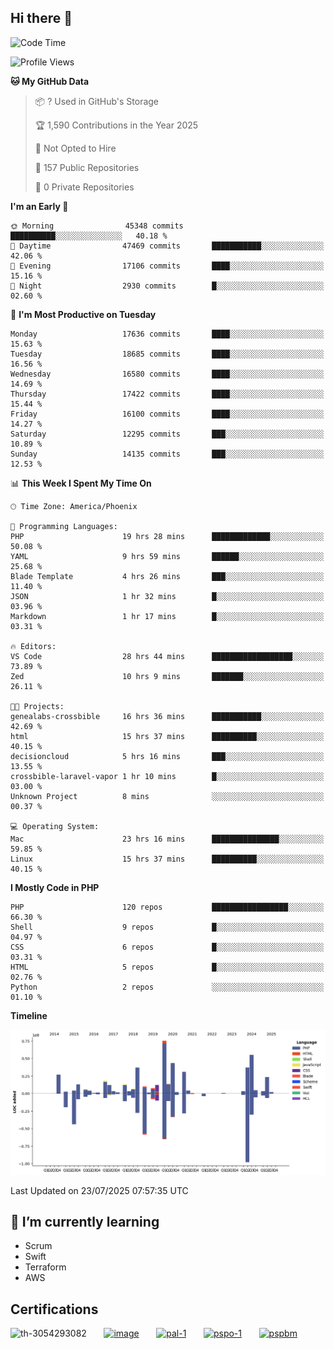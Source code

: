 ## Hi there 👋

<!--START_SECTION:waka-->
![Code Time](http://img.shields.io/badge/Code%20Time-11%2C420%20hrs%207%20mins-blue)

![Profile Views](http://img.shields.io/badge/Profile%20Views-2-blue)

**🐱 My GitHub Data** 

> 📦 ? Used in GitHub's Storage 
 > 
> 🏆 1,590 Contributions in the Year 2025
 > 
> 🚫 Not Opted to Hire
 > 
> 📜 157 Public Repositories 
 > 
> 🔑 0 Private Repositories 
 > 
**I'm an Early 🐤** 

```text
🌞 Morning                45348 commits       ██████████░░░░░░░░░░░░░░░   40.18 % 
🌆 Daytime                47469 commits       ███████████░░░░░░░░░░░░░░   42.06 % 
🌃 Evening                17106 commits       ████░░░░░░░░░░░░░░░░░░░░░   15.16 % 
🌙 Night                  2930 commits        █░░░░░░░░░░░░░░░░░░░░░░░░   02.60 % 
```
📅 **I'm Most Productive on Tuesday** 

```text
Monday                   17636 commits       ████░░░░░░░░░░░░░░░░░░░░░   15.63 % 
Tuesday                  18685 commits       ████░░░░░░░░░░░░░░░░░░░░░   16.56 % 
Wednesday                16580 commits       ████░░░░░░░░░░░░░░░░░░░░░   14.69 % 
Thursday                 17422 commits       ████░░░░░░░░░░░░░░░░░░░░░   15.44 % 
Friday                   16100 commits       ████░░░░░░░░░░░░░░░░░░░░░   14.27 % 
Saturday                 12295 commits       ███░░░░░░░░░░░░░░░░░░░░░░   10.89 % 
Sunday                   14135 commits       ███░░░░░░░░░░░░░░░░░░░░░░   12.53 % 
```


📊 **This Week I Spent My Time On** 

```text
🕑︎ Time Zone: America/Phoenix

💬 Programming Languages: 
PHP                      19 hrs 28 mins      █████████████░░░░░░░░░░░░   50.08 % 
YAML                     9 hrs 59 mins       ██████░░░░░░░░░░░░░░░░░░░   25.68 % 
Blade Template           4 hrs 26 mins       ███░░░░░░░░░░░░░░░░░░░░░░   11.40 % 
JSON                     1 hr 32 mins        █░░░░░░░░░░░░░░░░░░░░░░░░   03.96 % 
Markdown                 1 hr 17 mins        █░░░░░░░░░░░░░░░░░░░░░░░░   03.31 % 

🔥 Editors: 
VS Code                  28 hrs 44 mins      ██████████████████░░░░░░░   73.89 % 
Zed                      10 hrs 9 mins       ███████░░░░░░░░░░░░░░░░░░   26.11 % 

🐱‍💻 Projects: 
genealabs-crossbible     16 hrs 36 mins      ███████████░░░░░░░░░░░░░░   42.69 % 
html                     15 hrs 37 mins      ██████████░░░░░░░░░░░░░░░   40.15 % 
decisioncloud            5 hrs 16 mins       ███░░░░░░░░░░░░░░░░░░░░░░   13.55 % 
crossbible-laravel-vapor 1 hr 10 mins        █░░░░░░░░░░░░░░░░░░░░░░░░   03.00 % 
Unknown Project          8 mins              ░░░░░░░░░░░░░░░░░░░░░░░░░   00.37 % 

💻 Operating System: 
Mac                      23 hrs 16 mins      ███████████████░░░░░░░░░░   59.85 % 
Linux                    15 hrs 37 mins      ██████████░░░░░░░░░░░░░░░   40.15 % 
```

**I Mostly Code in PHP** 

```text
PHP                      120 repos           █████████████████░░░░░░░░   66.30 % 
Shell                    9 repos             █░░░░░░░░░░░░░░░░░░░░░░░░   04.97 % 
CSS                      6 repos             █░░░░░░░░░░░░░░░░░░░░░░░░   03.31 % 
HTML                     5 repos             █░░░░░░░░░░░░░░░░░░░░░░░░   02.76 % 
Python                   2 repos             ░░░░░░░░░░░░░░░░░░░░░░░░░   01.10 % 
```



**Timeline**

![Lines of Code chart](https://raw.githubusercontent.com/mikebronner/mikebronner/master/assets/bar_graph.png)


 Last Updated on 23/07/2025 07:57:35 UTC
<!--END_SECTION:waka-->

<!--
**mikebronner/mikebronner** is a ✨ _special_ ✨ repository because its `README.md` (this file) appears on your GitHub profile.

Here are some ideas to get you started:

- 🔭 I’m currently working on ...
- 🌱 I’m currently learning ...
- 👯 I’m looking to collaborate on ...
- 🤔 I’m looking for help with ...
- 💬 Ask me about ...
- 📫 How to reach me: ...
- 😄 Pronouns: ...
- ⚡ Fun fact: ...
-->

## 🌱 I’m currently learning

- Scrum
- Swift
- Terraform
- AWS

## Certifications

![th-3054293082](https://user-images.githubusercontent.com/1791050/208267034-c5006f82-ae89-41eb-9478-7106c5aba070.jpg)
&nbsp;&nbsp;&nbsp;&nbsp;&nbsp;
[![image](https://images.credly.com/size/100x100/images/a2790314-008a-4c3d-9553-f5e84eb359ba/image.png)](https://www.credly.com/users/mike-bronner)
&nbsp;&nbsp;&nbsp;&nbsp;&nbsp;
[![pal-1](https://images.credly.com/size/100x100/images/78c772ee-6b3c-4348-ac66-58ac5a2cf581/image.png)](https://www.credly.com/users/mike-bronner)
&nbsp;&nbsp;&nbsp;&nbsp;&nbsp;
[![pspo-1](https://images.credly.com/size/100x100/images/591762c5-fae7-49c6-b326-e1756979928d/image.png)](https://www.credly.com/users/mike-bronner)
&nbsp;&nbsp;&nbsp;&nbsp;&nbsp;
[![pspbm](https://images.credly.com/size/100x100/images/55a21a78-59af-4294-810e-e4014e9ca1be/image.png)](https://www.credly.com/users/mike-bronner)
